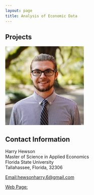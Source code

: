 ```yaml
---
layout: page
title: Analysis of Economic Data
---
```


##  Projects
<a> 
<img src="Harry Hewson-headshot-web 2.png" alt="hjh" width="250"/>
</a>

## Contact Information 

Harry Hewson<br/>
Master of Science in Applied Economics<br/>
Florida State University <br/>
Tallahassee, Florida, 32306 <br/>

[Email:hewsonharry.6@gmail.com](mailto:hewsonharry.6@gmail.com)

[Web Page:](https://www.linkedin.com/in/harry-hewson-03b4ba199/)